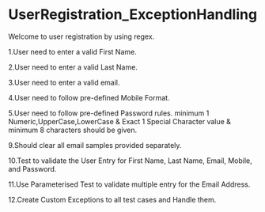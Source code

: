 # UserRegistration_ExceptionHandling
Welcome to user registration by using regex.

1.User need to enter a valid First Name.

2.User need to enter a valid Last Name.

3.User need to enter a valid email.

4.User need to follow pre-defined Mobile Format.

5.User need to follow pre-defined Password rules. minimum 1 Numeric,UpperCase,LowerCase & Exact 1 Special Character value & minimum 8 characters should be given.

9.Should clear all email samples provided separately.

10.Test to validate the User Entry for First Name, Last Name, Email, Mobile, and Password.

11.Use Parameterised Test to validate multiple entry for the Email Address.

12.Create Custom Exceptions to all test cases and Handle them.
